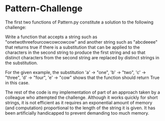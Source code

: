 # Pattern-Challenge

The first two functions of Pattern.py constitute a solution to the following challenge:

Write a function that accepts a string such as "onetwothreefourcowcowcowcow" and another string such as "abcdeeee" that returns true if there is a substitution that can be applied to the characters in the second string to produce the first string and so that distinct characters from the second string are replaced by distinct strings in the substitution.

For the given example, the substitution 'a' -> "one", 'b' -> "two", 'c' -> "three", 'd' -> "four", 'e' -> "cow" shows that the function should return True in this case.


The rest of the code is my implementation of part of an approach taken by a colleague who attempted the challenge. Although it works quickly for short strings, it is not efficient as it requires an exponential amount of memory (and computation) proportional to the length of the string it is given. It has been artificially handicapped to prevent demanding too much memory.
